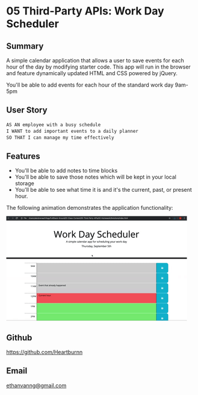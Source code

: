 # 05 Third-Party APIs: Work Day Scheduler

## Summary

A simple calendar application that allows a user to save events for each hour of the day by modifying starter code. This app will run in the browser and feature dynamically updated HTML and CSS powered by jQuery.

You'll be able to add events for each hour of the standard work day 9am-5pm

## User Story

```md
AS AN employee with a busy schedule
I WANT to add important events to a daily planner
SO THAT I can manage my time effectively
```

## Features

- You'll be able to add notes to time blocks
- You'll be able to save those notes which will be kept in your local storage
- You'll be able to see what time it is and it's the current, past, or present hour.

The following animation demonstrates the application functionality:

![A user clicks on slots on the color-coded calendar and edits the events.](./Assets/05-third-party-apis-homework-demo.gif)


## Github
https://github.com/Heartburnn

## Email
ethanvanng@gmail.com
